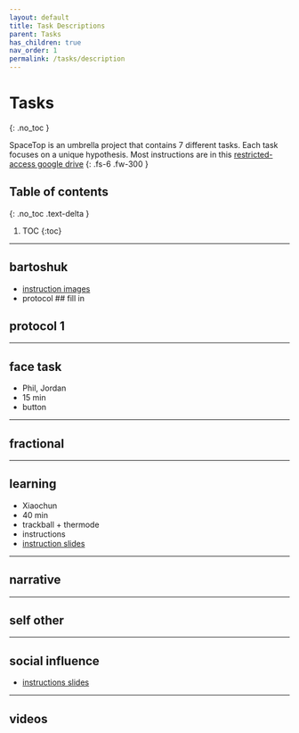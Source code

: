 ```yaml
---
layout: default
title: Task Descriptions
parent: Tasks
has_children: true
nav_order: 1
permalink: /tasks/description
---
```


# Tasks
{: .no_toc }

SpaceTop is an umbrella project that contains 7 different tasks. Each task focuses on a unique hypothesis. Most instructions are in this [restricted-access google drive](https://drive.google.com/drive/folders/1tFnBppIL9rsyqIAquUpwHvWRZUaEuhVs?usp=sharing)
{: .fs-6 .fw-300 }
## Table of contents
{: .no_toc .text-delta }

1. TOC
{:toc}

---

## bartoshuk
* [instruction images](https://drive.google.com/open?id=1rhfg7cf2lclndK9mLVSWhyS72hUcdKgT)
* protocol ## fill in

## protocol 1
---
## face task
* Phil, Jordan
* 15 min
* button
---
## fractional
---
## learning
* Xiaochun
* 40 min
* trackball + thermode
* instructions
* [instruction slides](https://drive.google.com/drive/u/0/folders/1KxKetbl98pX0yT65qubXASk4nkOYL-pd)
---
## narrative
---
## self other
---
## social influence
* [instructions slides](https://drive.google.com/open?id=1AeKD-ffqh-BJikrrWVezaZfBTKfC7uQQ)
---

## videos
